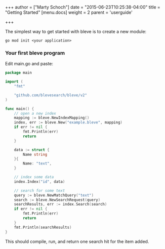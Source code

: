 +++
author = ["Marty Schoch"]
date = "2015-06-23T10:25:38-04:00"
title = "Getting Started"
[menu.docs]
weight = 2
parent = 'userguide'

+++


The simplest way to get started with bleve is to create a new module:

```
go mod init <your application>
```

### Your first bleve program

Edit main.go and paste:

```go
package main

import (
	"fmt"

	"github.com/blevesearch/bleve/v2"
)

func main() {
	// open a new index
	mapping := bleve.NewIndexMapping()
	index, err := bleve.New("example.bleve", mapping)
	if err != nil {
		fmt.Println(err)
		return
	}

	data := struct {
		Name string
	}{
		Name: "text",
	}

	// index some data
	index.Index("id", data)

	// search for some text
	query := bleve.NewMatchQuery("text")
	search := bleve.NewSearchRequest(query)
	searchResults, err := index.Search(search)
	if err != nil {
		fmt.Println(err)
		return
	}
	fmt.Println(searchResults)
}
```

This should compile, run, and return one search hit for the item added.

